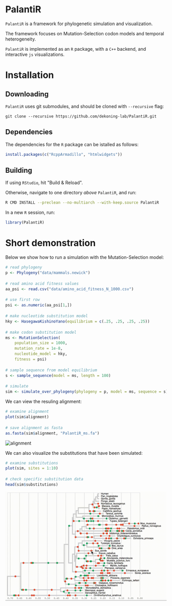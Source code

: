 # PalantiR

`PalantiR` is a framework for phylogenetic simulation and visualization.

The framework focuses on Mutation-Selection codon models and temporal heterogeneity.

`PalantiR` is implemented as an `R` package, with a `C++` backend, and interactive `js` visualizations.

# Installation

## Downloading

`PalantiR` uses git submodules, and should be cloned with `--recursive` flag:

```
git clone --recursive https://github.com/dekoning-lab/PalantiR.git
```

## Dependencies

The dependencies for the `R` package can be istalled as follows:

```R
install.packages(c("RcppArmadillo", "htmlwidgets"))
```

## Building

If using `RStudio`, hit "Build & Reload".

Otherwise, navigate to one directory _above_ `PalantiR`, and run:

```bash
R CMD INSTALL --preclean --no-multiarch --with-keep.source PalantiR
```

In a new `R` session, run:

```R
library(PalantiR)
```

# Short demonstration

Below we show how to run a simulation with the Mutation-Selection model:

```R
# read phylogeny
p <- Phylogeny("data/mammals.newick")

# read amino acid fitness values
aa_psi <- read.csv("data/amino_acid_fitness_N_1000.csv")

# use first row
psi <- as.numeric(aa_psi[1,])

# make nucleotide substitution model
hky <- HasegawaKishinoYano(equilibrium = c(.25, .25, .25, .25))

# make codon substitution model
ms <- MutationSelection(
	population_size = 1000,
	mutation_rate = 1e-8,
	nucleotide_model = hky,
	fitness = psi)

# sample sequence from model equilibrium
s <- sample_sequence(model = ms, length = 100)

# simulate
sim <- simulate_over_phylogeny(phylogeny = p, model = ms, sequence = s)
```

We can view the resuling alignment:

```R
# examine alignment
plot(sim$alignment)

# save alignment as fasta
as.fasta(sim$alignment, "PalantiR_ms.fa")
```

![alignment](img/PalantiR-alignment.gif)

We can also visualize the substitutions that have been simulated:

```R
# examine substitutions
plot(sim, sites = 1:10)

# check specific substitution data
head(sim$substitutions)
```

![simulation](img/PalantiR-simulation.gif)
